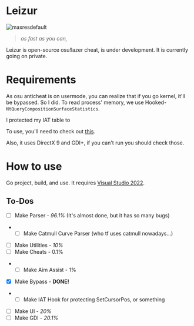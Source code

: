 # Leizur

![maxresdefault](https://github.com/NeoMaster831/Leizur/assets/72684393/62c731ff-d7f6-4409-9a1a-28d53ac625cd)

> *as fast as you can,*

Leizur is open-source osu!lazer cheat, is under development.
It is currently going on private.

# Requirements

As osu anticheat is on usermode, you can realize that if you go kernel, it'll be bypassed.
So I did. To read process' memory, we use Hooked-`NtQueryCompositionSurfaceStatistics`.

I protected my IAT table to 

To use, you'll need to check out [this](https://github.com/NeoMaster831/rwDriver).

Also, it uses DirectX 9 and GDI+, if you can't run you should check those.

# How to use

Go project, build, and use. It requires [Visual Studio 2022](https://visualstudio.microsoft.com/ko/vs/).

## To-Dos
- [ ] Make Parser - *96.1%* (It's almost done, but it has so many bugs)
+ - [ ] Make Catmull Curve Parser (who tf uses catmull nowadays...)
- [ ] Make Utilities - *10%*
- [ ] Make Cheats - 0.1%
+ - [ ] Make Aim Assist - 1%
- [x] Make Bypass - **DONE!**
+ - [ ] Make IAT Hook for protecting SetCursorPos, or something 
- [ ] Make UI - *20%*
- [ ] Make GDI - *20.1%*
